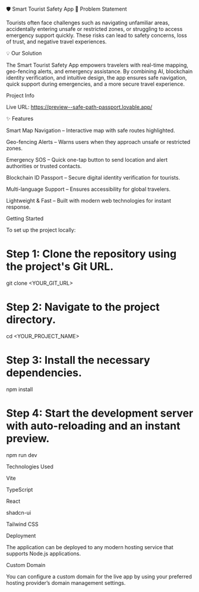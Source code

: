 🛡️ Smart Tourist Safety App
🚨 Problem Statement

Tourists often face challenges such as navigating unfamiliar areas, accidentally entering unsafe or restricted zones, or struggling to access emergency support quickly. These risks can lead to safety concerns, loss of trust, and negative travel experiences.

💡 Our Solution

The Smart Tourist Safety App empowers travelers with real-time mapping, geo-fencing alerts, and emergency assistance. By combining AI, blockchain identity verification, and intuitive design, the app ensures safe navigation, quick support during emergencies, and a more secure travel experience.

Project Info

Live URL: https://preview--safe-path-passport.lovable.app/

✨ Features

Smart Map Navigation – Interactive map with safe routes highlighted.

Geo-fencing Alerts – Warns users when they approach unsafe or restricted zones.

Emergency SOS – Quick one-tap button to send location and alert authorities or trusted contacts.

Blockchain ID Passport – Secure digital identity verification for tourists.

Multi-language Support – Ensures accessibility for global travelers.

Lightweight & Fast – Built with modern web technologies for instant response.

Getting Started

To set up the project locally:

# Step 1: Clone the repository using the project's Git URL.
git clone <YOUR_GIT_URL>

# Step 2: Navigate to the project directory.
cd <YOUR_PROJECT_NAME>

# Step 3: Install the necessary dependencies.
npm install

# Step 4: Start the development server with auto-reloading and an instant preview.
npm run dev

Technologies Used

Vite

TypeScript

React

shadcn-ui

Tailwind CSS

Deployment

The application can be deployed to any modern hosting service that supports Node.js applications.

Custom Domain

You can configure a custom domain for the live app by using your preferred hosting provider’s domain management settings.
